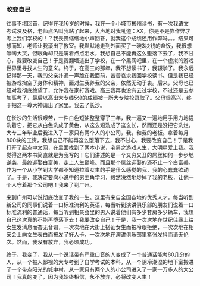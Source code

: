 ﻿### 改变自己

往事不堪回首，记得在我16岁的时候，我在一个小城市郴州读书，有一次我语文考试没及格，老师点名叫我站了起来，大声地对我吼道：XX，你是不是靠作弊才考上我们学校的！？我畏畏缩缩地小声回答，就我这个成绩还用作弊吗。。。结果可想而知，老师让我滚出了教室。我默默地走到外面买了一碗3块钱的盒饭，我很想嚎啕大哭，但眼角却只是噙着点点泪水，我想自己不能再这么堕落下去了，我不甘心，我要改变自己！于是我翻墙逃出了学校，在一个黑网吧里，在一个虚拟的游戏世界里寻找人生的意义。终于，在高三的那年，我不想读书了，我辍学了。我永远记得那一天，我的父亲扑通一声跪在我面前，苦苦哀求我回学校读书。但是我已经被游戏掏空了身体和精神，面对生我养我的父亲，依然无动于衷。后来，父母也已经对我彻底绝望了，允许我在家打游戏。高三我再也没有去过学校，不过还是去参加高考了，最后以高出大专线5分的成绩被一所大专院校录取了。父母很高兴，终于把这一尊大神请出了家里。我去了长沙。

在长沙的生活很艰苦，一件白色短袖整整穿了三年，我一遍又一遍地用手用力地搓洗着它，把它从白色洗成了黄色，从这么短洗成了这么长，然而还是没把它洗烂。大专三年毕业后我进入了一家只有两个人的小公司，我，和我的老板。拿着每月800块的工资，我想自己不能再这么堕落下去，我不甘心，我要改变自己！于是我打开了起点中文网，在里面找到了两本小说，宅男之游戏人生，大明星爱上我。我觉得这两本书简直就是为我写的！它们讲述的是一个又穷又丑的屌丝如何一步步地逆袭，最终迎娶白富美，走上人生巅峰。而且那个屌丝迎娶的还不止一个白富美。作为一个从小学到大学都不知道拉着女生的手是什么感觉的我，我的心蠢蠢欲动了。于是，我决定要向小说中的男主角学习，毅然决然地炒掉了我的老板，让他一个人守着那个公司吧！我来了到广州。

来到广州可以说彻底改变了我的一生。这里有来自全国各地的优秀人才，每当听到新公司的同事们说着一口标准流利的英语，每当听到演讲俱乐部的朋友们说着一口标准流利的普通话，每当听到相亲会里的男人说着他们有多少套房多少辆车，我想自己这次真的不能再堕落下去！我要改变自己！于是，我一次次地在世纪佳缘上给女生发消息而杳无音讯，一次次地在大街上搭讪女生而被冷眼拒绝，一次次地在相亲会上向女生表白而被发了好人卡，一次次地在演讲俱乐部里紧张发抖而语无伦次。然而，我没有放弃，我必须成功。

终于，我变了，我从一个说话带有严重口音的人变成了一个普通话能考80几分的人，从一个被人鄙视的大专考到了自学考试的本科，从一个阴冷潮湿的地下室搬进了一个带点阳光的城中村，从一家只有两个人的小公司进入了一家一万多人的大公司！我真的变了，因为我始终相信，永不放弃，必将改变人生！